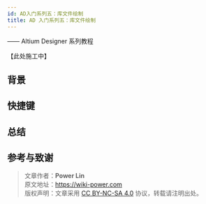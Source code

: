 ```yaml
---
id: AD入门系列五：库文件绘制
title: AD 入门系列五：库文件绘制
---
```


—— Altium Designer 系列教程

【此处施工中】

## 背景

## 快捷键

## 总结

## 参考与致谢



> 文章作者：**Power Lin**  
> 原文地址：<https://wiki-power.com>  
> 版权声明：文章采用 [CC BY-NC-SA 4.0](https://creativecommons.org/licenses/by/4.0/deed.zh) 协议，转载请注明出处。
